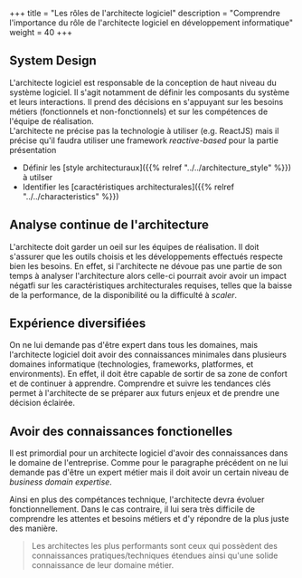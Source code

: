 +++
title = "Les rôles de l'architecte logiciel"
description = "Comprendre l'importance du rôle de l'architecte logiciel en développement informatique"
weight = 40
+++

## System Design

L'architecte logiciel est responsable de la conception de haut niveau du système logiciel. Il s'agit notamment de définir les composants du système et leurs interactions. Il prend des décisions en s'appuyant sur les besoins métiers (fonctionnels et non-fonctionnels) et sur les compétences de l'équipe de réalisation.  
L'architecte ne précise pas la technologie à utiliser (e.g. ReactJS) mais il précise qu'il faudra utiliser une framework *reactive-based* pour la partie présentation

- Définir les [style architecturaux]({{% relref "../../architecture_style" %}}) à utilser
- Identifier les [caractéristiques architecturales]({{% relref "../../characteristics" %}})

## Analyse continue de l'architecture
L'architecte doit garder un oeil sur les équipes de réalisation. Il doit s'assurer que les outils choisis et les développements effectués respecte bien les besoins. En effet, si l'architecte ne dévoue pas une partie de son temps à analyser l'architecture alors celle-ci pourrait avoir avoir un impact négatfi sur les caractéristiques architecturales requises, telles que la baisse de la performance, de la disponibilité ou la difficulté à *scaler*.

## Expérience diversifiées
On ne lui demande pas d'être expert dans tous les domaines, mais l'architecte logiciel doit avoir des connaissances minimales dans plusieurs domaines informatique (technologies, frameworks, platformes, et environments). En effet, il doit être capable de sortir de sa zone de confort et de continuer à apprendre. Comprendre et suivre les tendances clés permet à l'architecte de se préparer aux futurs enjeux et de prendre une décision éclairée.

## Avoir des connaissances fonctionelles
Il est primordial pour un architecte logiciel d'avoir des connaissances dans le domaine de l'entreprise. Comme pour le paragraphe précédent on ne lui demande pas d'être un expert métier mais il doit avoir un certain niveau de *business domain expertise*.

Ainsi en plus des compétances technique, l'architecte devra évoluer fonctionnellement. Dans le cas contraire, il lui sera très difficile de comprendre les attentes et besoins métiers et d'y répondre de la plus juste des manière.

> Les architectes les plus performants sont ceux qui possèdent des connaissances pratiques/techniques étendues ainsi qu'une solide connaissance de leur domaine métier.